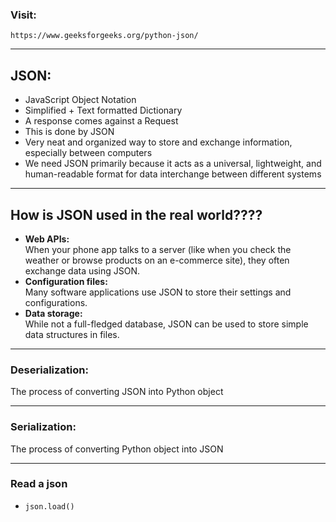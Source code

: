 ### Visit:
```
https://www.geeksforgeeks.org/python-json/
```

---

## JSON:
- JavaScript Object Notation
- Simplified + Text formatted Dictionary
- A response comes against a Request
- This is done by JSON
-  Very neat and organized way to store and exchange information, especially between computers
- We need JSON primarily because it acts as a universal, lightweight, and human-readable format for data interchange between different systems

----------------------------------------

## How is JSON used in the real world????
* **Web APIs:**  
When your phone app talks to a server (like when you check the weather or browse products on an e-commerce site), they often exchange data using JSON.
* **Configuration files:**  
Many software applications use JSON to store their settings and configurations.
* **Data storage:**  
While not a full-fledged database, JSON can be used to store simple data structures in files.



---


### Deserialization:
The process of converting JSON into Python object

---

### Serialization:
The process of converting Python object into JSON

---

### Read a json

* `json.load()`

